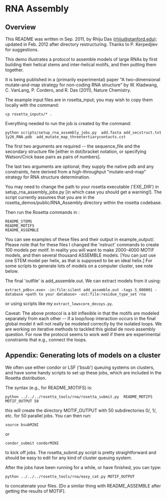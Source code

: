 RNA Assembly
============

Overview
--------

This README was written in Sep. 2011, by Rhiju Das (rhiju@stanford.edu); updated in Feb. 2012 after directory restructuring. Thanks to P. Kerpedjiev for suggestions.

This demo illustrates a protocol to assemble models of large RNAs by first building their helical stems and inter-helical motifs, and then putting them together.

It is being published in a (primarily experimental) paper "A two-dimensional mutate-and-map strategy for non-coding RNA structure" by W. Kladwang, C. VanLang, P. Cordero, and R. Das (2011), Nature Chemistry.


The example input files are in rosetta_input; you may wish to copy them locally with the command:

    cp rosetta_inputs/* .

Everything needed to run the job is created by the command:

    python scripts/setup_rna_assembly_jobs.py  add.fasta add_secstruct.txt 1y26_RNA.pdb  add_mutate_map_threetertiarycontacts.cst

The first two arguments are required -- the sequence_file and the secondary structure file [either in dot/bracket notation, or specifying Watson/Crick base pairs as pairs of numbers]. 

The last two arguments are optional; they supply the native pdb and any constraints, here derived from a high-throughput "mutate-and-map" strategy for RNA structure determination.

You may need to change the path to your rosetta executable ('EXE_DIR') in setup_rna_assembly_jobs.py [in which case you should get a warning!]. The script currently assumes that you are in the rosetta_demos/public/RNA_Assembly directory within the rosetta codebase.

Then run the Rosetta commands in :

    README_STEMS
    README_MOTIFS
    README_ASSEMBLE

You can see examples of these files and their output in example_output/. Please note that for these files I changed the 'nstruct' commands to create 100 models per motif. In reality you will want to make 2000-4000 MOTIF models, and then several thousand ASSEMBLE models. [You can just use one STEM model per helix, as that is supposed to be an ideal helix.] For some scripts to generate lots of models on a computer cluster, see note below.

The final 'outfile' is  add_assemble.out. We can extract models from it using:

    extract_pdbs<.exe> -in:file:silent add_assemble.out -tags S_000001 -database <path to your database> -out:file:residue_type_set rna

or using scripts like my `extract_lowscore_decoys.py`.

Caveat: The above protocol is a bit inflexible in that the motifs are modeled separately from each other -- if a loop/loop interaction occurs in the final global model it will not really be modeled correctly by the isolated loops. We are working on iterative methods to tackled this global de novo assembly question. For now the protocol seems to work well if there are experimental constraints that e.g., connect the loops.

Appendix: Generating lots of models on a cluster
------------------------------------------------

We often use either condor or LSF ('bsub') queuing systems on clusters, and have some handy scripts to set up these jobs, which are included in the Rosetta distribution.

The syntax (e.g., for README_MOTIFS) is:

    python ../../../rosetta_tools/rna/rosetta_submit.py  README_MOTIFS MOTIF_OUTPUT 50

this will create the directory MOTIF_OUTPUT with 50 subdirectories 0/, 1/, etc. for 50 parallel jobs. You can then run:

    source bsubMINI

or

    condor_submit condorMINI

to kick off jobs. The rosetta_submit.py script is pretty straightforward and should be easy to edit for any kind of cluster queuing system.

After the jobs have been running for a while, or have finished, you can type:

    python ../../../rosetta_tools/rna/easy_cat.py MOTIF_OUTPUT 

to concatenate your files.  [Do a similar thing with README_ASSEMBLE after getting the results of MOTIF].
